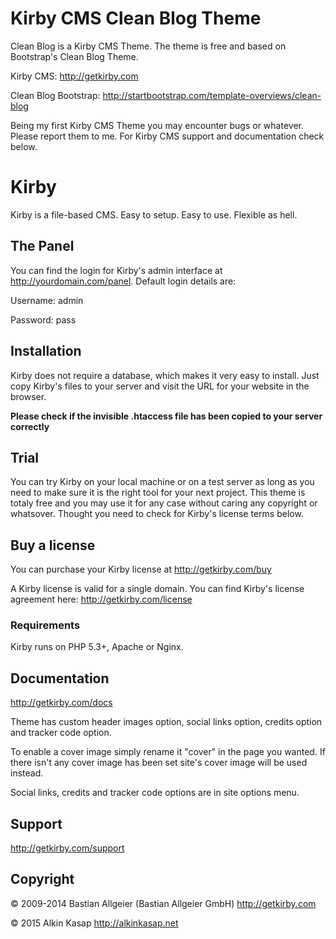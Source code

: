 # Kirby CMS Clean Blog Theme

Clean Blog is a Kirby CMS Theme. The theme is free and based on Bootstrap's Clean Blog Theme.

Kirby CMS: <http://getkirby.com>

Clean Blog Bootstrap: <http://startbootstrap.com/template-overviews/clean-blog>

Being my first Kirby CMS Theme you may encounter bugs or whatever. Please report them to me. For Kirby CMS support and documentation check below.

# Kirby

Kirby is a file-based CMS.
Easy to setup. Easy to use. Flexible as hell.

## The Panel

You can find the login for Kirby's admin interface at
http://yourdomain.com/panel. 
Default login details are:

Username: admin

Password: pass

## Installation

Kirby does not require a database, which makes it very easy to
install. Just copy Kirby's files to your server and visit the
URL for your website in the browser.

**Please check if the invisible .htaccess file has been
copied to your server correctly**

## Trial

You can try Kirby on your local machine or on a test
server as long as you need to make sure it is the right
tool for your next project. This theme is totaly free and you may use it for any case without caring any copyright or whatsover. Thought you need to check for Kirby's license terms below.

## Buy a license

You can purchase your Kirby license at
<http://getkirby.com/buy>

A Kirby license is valid for a single domain. You can find
Kirby's license agreement here: <http://getkirby.com/license>

### Requirements

Kirby runs on PHP 5.3+, Apache or Nginx.

## Documentation
<http://getkirby.com/docs>

Theme has custom header images option, social links option, credits option and tracker code option.

To enable a cover image simply rename it "cover" in the page you wanted. If there isn't any cover image has been set site's cover image will be used instead. 

Social links, credits and tracker code options are in site options menu.

## Support
<http://getkirby.com/support>

## Copyright

© 2009-2014 Bastian Allgeier (Bastian Allgeier GmbH)
<http://getkirby.com>

© 2015 Alkin Kasap
<http://alkinkasap.net>
